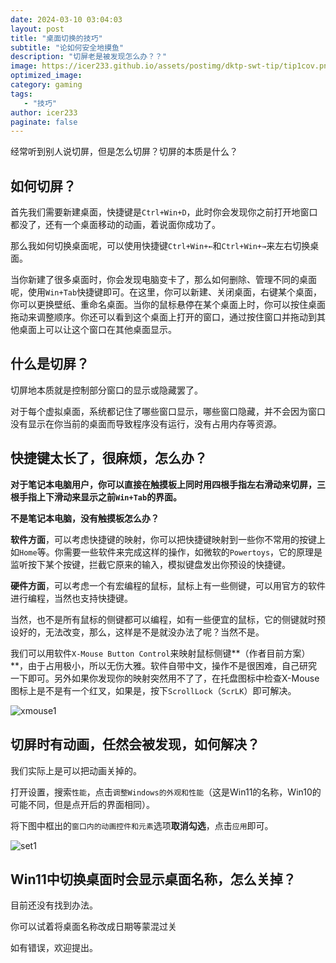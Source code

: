 ```yaml
---
date: 2024-03-10 03:04:03
layout: post
title: "桌面切换的技巧"
subtitle: "论如何安全地摸鱼"
description: "切屏老是被发现怎么办？？"
image: https://icer233.github.io/assets/postimg/dktp-swt-tip/tip1cov.png
optimized_image:
category: gaming
tags:
   - "技巧"
author: icer233
paginate: false
---
```


经常听到别人说切屏，但是怎么切屏？切屏的本质是什么？

## 如何切屏？

首先我们需要新建桌面，快捷键是`Ctrl+Win+D`，此时你会发现你之前打开地窗口都没了，还有一个桌面移动的动画，着说面你成功了。

那么我如何切换桌面呢，可以使用快捷键`Ctrl+Win+←`和`Ctrl+Win+→`来左右切换桌面。

当你新建了很多桌面时，你会发现电脑变卡了，那么如何删除、管理不同的桌面呢，使用`Win+Tab`快捷键即可。在这里，你可以新建、关闭桌面，右键某个桌面，你可以更换壁纸、重命名桌面。当你的鼠标悬停在某个桌面上时，你可以按住桌面拖动来调整顺序。你还可以看到这个桌面上打开的窗口，通过按住窗口并拖动到其他桌面上可以让这个窗口在其他桌面显示。

## 什么是切屏？

切屏地本质就是控制部分窗口的显示或隐藏罢了。

对于每个虚拟桌面，系统都记住了哪些窗口显示，哪些窗口隐藏，并不会因为窗口没有显示在你当前的桌面而导致程序没有运行，没有占用内存等资源。

## 快捷键太长了，很麻烦，怎么办？

**对于笔记本电脑用户，你可以直接在触摸板上同时用四根手指左右滑动来切屏，三根手指上下滑动来显示之前`Win+Tab`的界面。**

**不是笔记本电脑，没有触摸板怎么办？**

**软件方面**，可以考虑快捷键的映射，你可以把快捷键映射到一些你不常用的按键上如`Home`等。你需要一些软件来完成这样的操作，如微软的`Powertoys`，它的原理是监听按下某个按键，拦截它原来的输入，模拟键盘发出你预设的快捷键。

**硬件方面**，可以考虑一个有宏编程的鼠标，鼠标上有一些侧键，可以用官方的软件进行编程，当然也支持快捷键。

当然，也不是所有鼠标的侧键都可以编程，如有一些便宜的鼠标，它的侧键就时预设好的，无法改变，那么，这样是不是就没办法了呢？当然不是。

我们可以用软件`X-Mouse Button Control`来映射鼠标侧键**（作者目前方案）**，由于占用极小，所以无伤大雅。软件自带中文，操作不是很困难，自己研究一下即可。另外如果你发现你的映射突然用不了了，在托盘图标中检查X-Mouse图标上是不是有一个红叉，如果是，按下`ScrollLock`（`ScrLK`）即可解决。

![xmouse1](https://icer233.github.io/assets/postimg/dktp-swt-tip/xmouse1.png)

## 切屏时有动画，任然会被发现，如何解决？

我们实际上是可以把动画关掉的。

打开设置，搜索`性能`，点击`调整Windows的外观和性能`（这是Win11的名称，Win10的可能不同，但是点开后的界面相同）。

将下图中框出的`窗口内的动画控件和元素`选项**取消勾选**，点击`应用`即可。

![set1](https://icer233.github.io/assets/postimg/dktp-swt-tip/set1.png)

## Win11中切换桌面时会显示桌面名称，怎么关掉？

目前还没有找到办法。

你可以试着将桌面名称改成日期等蒙混过关





如有错误，欢迎提出。
